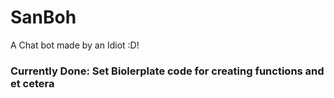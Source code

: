 # SanBoh
A Chat bot made by an Idiot :D!

### Currently Done: Set Biolerplate code for creating functions and et cetera
